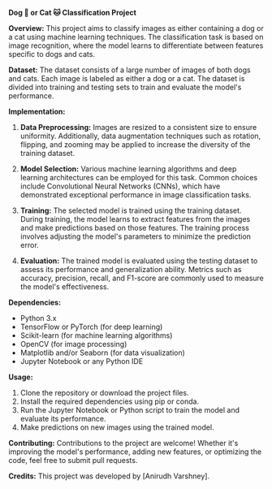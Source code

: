 **Dog 🐶 or Cat 🐱 Classification Project**

**Overview:**
This project aims to classify images as either containing a dog or a cat using machine learning techniques. The classification task is based on image recognition, where the model learns to differentiate between features specific to dogs and cats.

**Dataset:**
The dataset consists of a large number of images of both dogs and cats. Each image is labeled as either a dog or a cat. The dataset is divided into training and testing sets to train and evaluate the model's performance.

**Implementation:**
1. **Data Preprocessing:** Images are resized to a consistent size to ensure uniformity. Additionally, data augmentation techniques such as rotation, flipping, and zooming may be applied to increase the diversity of the training dataset.
   
2. **Model Selection:** Various machine learning algorithms and deep learning architectures can be employed for this task. Common choices include Convolutional Neural Networks (CNNs), which have demonstrated exceptional performance in image classification tasks.

3. **Training:** The selected model is trained using the training dataset. During training, the model learns to extract features from the images and make predictions based on those features. The training process involves adjusting the model's parameters to minimize the prediction error.

4. **Evaluation:** The trained model is evaluated using the testing dataset to assess its performance and generalization ability. Metrics such as accuracy, precision, recall, and F1-score are commonly used to measure the model's effectiveness.

**Dependencies:**
- Python 3.x
- TensorFlow or PyTorch (for deep learning)
- Scikit-learn (for machine learning algorithms)
- OpenCV (for image processing)
- Matplotlib and/or Seaborn (for data visualization)
- Jupyter Notebook or any Python IDE

**Usage:**
1. Clone the repository or download the project files.
2. Install the required dependencies using pip or conda.
3. Run the Jupyter Notebook or Python script to train the model and evaluate its performance.
4. Make predictions on new images using the trained model.

**Contributing:**
Contributions to the project are welcome! Whether it's improving the model's performance, adding new features, or optimizing the code, feel free to submit pull requests.

**Credits:**
This project was developed by [Anirudh Varshney].
